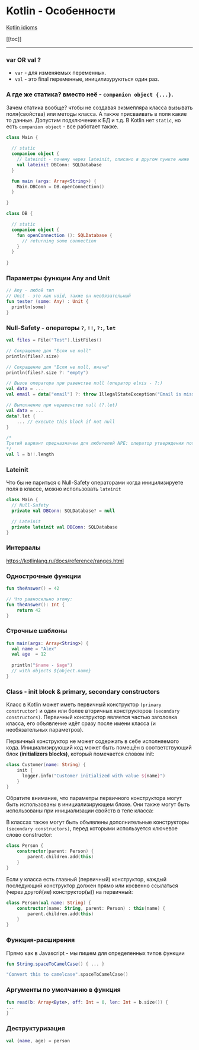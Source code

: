 # Kotlin - Особенности 

[Kotlin idioms](https://kotlinlang.ru/docs/reference/idioms.html)

[[toc]]

--- 

### var OR val ?
* `var` - для изменяемых переменных. 
* `val` - это final переменные, иницилизуруються один раз.

### А где же статика? вместо неё - `companion object {...}`. 
Зачем статика вообще? чтобы не создавая экзмепляра класса вызывать поля(свойства) или методы класса. А также присваивать в поля какие то данные. Допустим подключение к БД и т.д. В Kotlin нет `static`, но есть `companion object` - все работает также.       
```Kotlin
class Main {
 
  // static
  companion object {
    // lateinit - почему через lateinit, описано в другом пункте ниже
    val lateinit DBConn: SQLDatabase
  }

  fun main (args: Array<String>) {
    Main.DBConn = DB.openConnection()     
  }

}

class DB {

  // static 
  companion object {
    fun openConnection (): SQLDatabase {
      // returning some connection
    }
  }
  
}
```

### Параметры функции Any and Unit
```Kotlin
// Any - любой тип
// Unit - это как void, также он необязательный
fun tester (some: Any) : Unit {
  println(some)
}

```

### Null-Safety - операторы `?`,  `!!`,  `?:`, `let`  
```Kotlin
val files = File("Test").listFiles()

// Сокращение для "Если не null"
println(files?.size)

// Сокращение для "Если не null, иначе"
println(files?.size ?: "empty")

// Вызов оператора при равенстве null (оператор elvis - ?:)
val data = ...
val email = data["email"] ?: throw IllegalStateException("Email is missing!")

// Выполнение при неравенстве null (?.let)
val data = ...
data?.let {
    ... // execute this block if not null
}

/*
Третий вариант предназначен для любителей NPE: оператор утверждения not-null (!!) преобразует любое значение в ненулевой тип и выдает исключение, если значение равно null. Мы можем написать b !!, и это вернет ненулевое значение b (например, строку в нашем примере) или бросит NPE, если b равно нулю:
*/
val l = b!!.length
```

### Lateinit
Что бы не париться с Null-Safety операторами когда иницилизируете поля в классе, можно использовать `lateinit`
```Kotlin
class Main {
  // Null-Safety
  private val DBConn: SQLDatabase? = null

  // Lateinit
  private lateinit val DBConn: SQLDatabase
}
```

###  Интервалы
https://kotlinlang.ru/docs/reference/ranges.html


### Однострочные функции
```Kotlin
fun theAnswer() = 42

// Что равносильно этому:
fun theAnswer(): Int {
    return 42
}
```


### Строчные шаблоны
```Kotlin
fun main(args: Array<String>) {
  val name = "Alex"
  val age  = 12
 
  println("$name - $age")
  // with objects ${object.name}
}
```

### Class - init block & primary, secondary constructors
Класс в Kotlin может иметь первичный конструктор `(primary constructor)` и один или более вторичных конструкторов `(secondary constructors)`. Первичный конструктор является частью заголовка класса, его объявление идёт сразу после имени класса (и необязательных параметров). 

Первичный конструктор не может содержать в себе исполняемого кода. Инициализирующий код может быть помещён в соответствующий блок **(initializers blocks)**, который помечается словом init:
```Kotlin
class Customer(name: String) {
    init {
      logger.info("Customer initialized with value ${name}")
    }
}
```
Обратите внимание, что параметры первичного конструктора могут быть использованы в инициализирующем блоке. Они также могут быть использованы при инициализации свойств в теле класса:

В классах также могут быть объявлены дополнительные конструкторы `(secondary constructors)`, перед которыми используется ключевое слово constructor:
```Kotlin
class Person {
    constructor(parent: Person) {
        parent.children.add(this)
    }
}
```

Если у класса есть главный (первичный) конструктор, каждый последующий конструктор должен прямо или косвенно ссылаться (через другой(ие) конструктор(ы)) на первичный:

```Kotlin
class Person(val name: String) {
    constructor(name: String, parent: Person) : this(name) {
        parent.children.add(this)
    }
}
```


### Функция-расширения 
Прямо как в Javascript - мы пишем для определенных типов функции

```Kotlin
fun String.spaceToCamelCase() { ... }

"Convert this to camelcase".spaceToCamelCase()
```

### Аргументы по умолчанию в функция 
```Kotlin
fun read(b: Array<Byte>, off: Int = 0, len: Int = b.size()) {
...
}
```

### Деструктуризация  
```Kotlin
val (name, age) = person 
```

